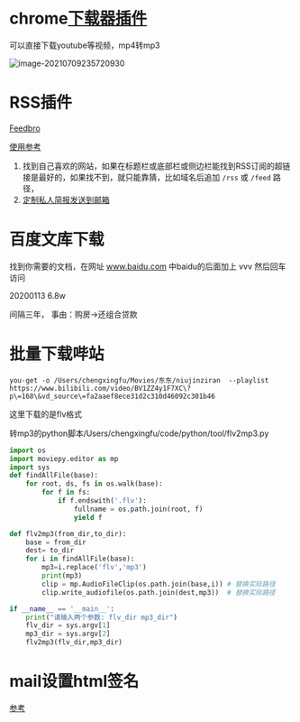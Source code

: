 

# chrome[下载器插件](https://addoncrop.com/youtube-video-downloader/)

可以直接下载youtube等视频，mp4转mp3

![image-20210709235720930](https://piggo-picture.oss-cn-hangzhou.aliyuncs.com/image/image-20210709235720930.png)

# RSS插件

[Feedbro](https://www.bilibili.com/read/cv5895599)

[使用参考](https://www.cnblogs.com/anyview/p/17035090.html)

1. 找到自己喜欢的网站，如果在标题栏或底部栏或侧边栏能找到RSS订阅的超链接是最好的，如果找不到，就只能靠猜，比如域名后追加 `/rss` 或 `/feed` 路径，
1. [定制私人简报发送到邮箱](https://github.com/zhaoolee/garss?tab=readme-ov-file)

# 百度文库下载

找到你需要的文档，在网址 www.baidu.com 中baidu的后面加上 vvv 然后回车访问

20200113    6.8w

间隔三年， 事由：购房->还组合贷款

# 批量下载哔站

```shell
you-get -o /Users/chengxingfu/Movies/东东/niujinziran  --playlist  https://www.bilibili.com/video/BV1ZZ4y1F7XC\?p\=168\&vd_source\=fa2aaef8ece31d2c310d46092c301b46
```

这里下载的是flv格式

转mp3的python脚本/Users/chengxingfu/code/python/tool/flv2mp3.py

```python
import os
import moviepy.editor as mp
import sys
def findAllFile(base):
    for root, ds, fs in os.walk(base):
        for f in fs:
            if f.endswith('.flv'):
                fullname = os.path.join(root, f)
                yield f

def flv2mp3(from_dir,to_dir):
    base = from_dir
    dest= to_dir
    for i in findAllFile(base):
        mp3=i.replace('flv','mp3')
        print(mp3)
        clip = mp.AudioFileClip(os.path.join(base,i)) # 替换实际路径
        clip.write_audiofile(os.path.join(dest,mp3))  # 替换实际路径

if __name__ == '__main__':
    print("请输入两个参数: flv_dir mp3_dir")
    flv_dir = sys.argv[1]
    mp3_dir = sys.argv[2]
    flv2mp3(flv_dir,mp3_dir)
```



# mail设置html签名

[参考](https://www.hubspot.com/email-signature-generator/add-html-signature-mail-mac)



